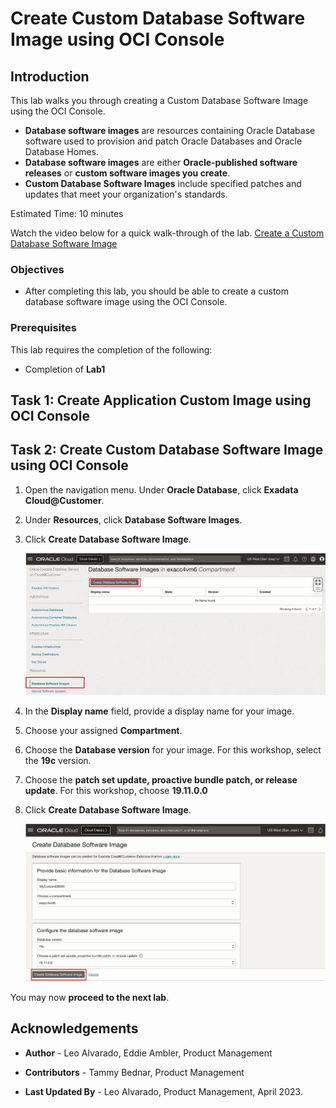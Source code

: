 # Create Custom Database Software Image using OCI Console


## Introduction

This lab walks you through creating a Custom Database Software Image using the OCI Console. 
 
  * **Database software images** are resources containing Oracle Database software used to provision and patch Oracle Databases and Oracle Database Homes.
  * **Database software images** are either **Oracle-published software releases** or **custom software images you create**.
  * **Custom Database Software Images** include specified patches and updates that meet your organization's standards.

Estimated Time: 10 minutes

Watch the video below for a quick walk-through of the lab.
  [Create a Custom Database Software Image](youtube:jwxxIih3brQ)

### Objectives

-   After completing this lab, you should be able to create a custom database software image using the OCI Console.


### Prerequisites

This lab requires the completion of the following:

* Completion of **Lab1**

## Task 1: Create Application Custom Image using OCI Console
## Task 2: Create Custom Database Software Image using OCI Console

1. Open the navigation menu. Under **Oracle Database**, click **Exadata Cloud@Customer**.

2. Under **Resources**, click **Database Software Images**.

3. Click **Create Database Software Image**.

    ![Create Custom Database Software Image](./images/create-custom-dbsw.png " ")

4. In the **Display name** field, provide a display name for your image.
   
5. Choose your assigned **Compartment**.

6. Choose the **Database version** for your image. For this workshop, select the **19c** version.

7. Choose the **patch set update, proactive bundle patch, or release update**. For this workshop, choose **19.11.0.0**

8. Click **Create Database Software Image**.

    ![Create Custom Database Software Image Dialog Page](./images/create-dbsw-page.png " ")

You may now **proceed to the next lab**. 

<!--
## Learn More

* Click [here](https://docs.public.oneportal.content.oci.oraclecloud.com/en-us/iaas/exadata/doc/ecc-create-first-db.html) to learn more about Creating an Oracle Database on Exadata Database Service.

-->

## Acknowledgements

* **Author** - Leo Alvarado, Eddie Ambler, Product Management

* **Contributors** - Tammy Bednar, Product Management

* **Last Updated By** - Leo Alvarado, Product Management, April 2023.
